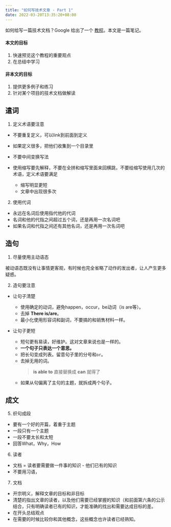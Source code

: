 ```yaml
---
title: "如何写技术文章 - Part 1"
date: 2022-03-20T13:35:20+08:00
---
```


如何给写一篇技术文档？Google 给出了一个 [教程](https://developers.google.com/tech-writing)。本文是一篇笔记。

#### 本文的目标

1. 快速预览这个教程的重要观点
2. 在总结中学习

#### 非本文的目标

1. 提供更多例子和练习
2. 针对某个项目的技术文档做解读

##  遣词

1. 定义术语要注意

  - 不要重复定义，可以link到前面到定义
  - 如果定义很多，把他们收集到一个目录里
  - 不要中间变换写法
  - 使用缩写要先解释，不要在全拼和缩写里面来回横跳，不要给缩写使用几次的术语，定义术语要满足
  	
	- 缩写明显更短
	- 文章中出现很多次

2. 使用代词

  - 永远在名词后使用指代他的代词
  - 名词和他的代指之间超过五个词，还是再用一次名词吧
  - 如果名词和代指之间还有其他名词，还是再用一次名词吧

## 造句

1. 尽量使用主动语态

  被动语态既没有让事情更客观，有时候也完全省略了动作的发出者，让人产生更多疑惑。

2. 造句要注意
  
  - 让句子清楚
    - 使用确定的动词，避免happen，occur，be动词（is are等）。
    - 去掉 **There is/are**。
    - 最小化使用形容词和副词，不要搞的和销售材料一样。

  - 让句子更短
    - 短句更有易读，好维护。这对文章来说也是一样的。
	- **一个句子只表达一个意思。**
	- 把长句变成列表。留意句子里的分号和`or`。
	- 去掉无用的词。
	    > **is able to** 直接替换成 **can** 就得了
    - 如果从句偏离了主句的主题，就拆成两个句子。

## 成文

5. 织句成段
  
  - 要有一个好的开篇，着重于主题
  - 一段只有一个主题
  - 一段不要太长和太短
  - 回答What，Why，How

6. 读者
  - 文档 = 读者要需要做一件事的知识 - 他们已有的知识
  - 不要用习语，

7. 文档
  - 开宗明义，解释文章的目标和非目标
  - 清楚的指出文章的读者，以及他们需要已经掌握的知识（和前面第六条的公示结合，只有明确读者已有的知识，才能准确的找出和需要达成目标的差。
  - 在开头总结观点
  - 在需要的时候比较你和其他概念，这些概念也许读者已经熟知。


	


